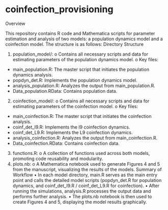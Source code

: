 # coinfection_provisioning

Overview

This repository contains R code and Mathematica scripts for parameter estimation and analysis of two models: a population dynamics model and a coinfection model. The structure is as follows:
Directory Structure
1.	population_model/:
o	Contains all necessary scripts and data for estimating parameters of the population dynamics model.
o	Key files:
- main_population.R: The master script that initiates the population dynamics analysis.
- popdyn_det.R: Implements the population dynamics model.
- analysis_population.R: Analyzes the output from main_population.R.
- Data_population.RData: Contains population data.

2.	coinfection_model/:
o	Contains all necessary scripts and data for estimating parameters of the coinfection model.
o	Key files:
- main_coinfection.R: The master script that initiates the coinfection analysis.
- coinf_det_I9.R: Implements the I9 coinfection dynamics.
- coinf_det_L9.R: Implements the L9 coinfection dynamics.
- analysis_coinfection.R: Analyzes the output from main_coinfection.R.
- Data_coinfection.RData: Contains coinfection data.

3.	functions.R:
o	A collection of functions used across both models, promoting code reusability and modularity.
4.	plots.nb:
o	A Mathematica notebook used to generate Figures 4 and 5 from the manuscript, visualizing the results of the models.
Summary of Workflow
•	In each model directory, main.R serves as the main entry point and calls the detailed model scripts (popdyn_det.R for population dynamics, and coinf_det_I9.R / coinf_det_L9.R for coinfection).
•	After running the simulations, analysis.R processes the output data and performs further analysis.
•	The plots.nb notebook is then used to create Figures 4 and 5, displaying the model results graphically.
